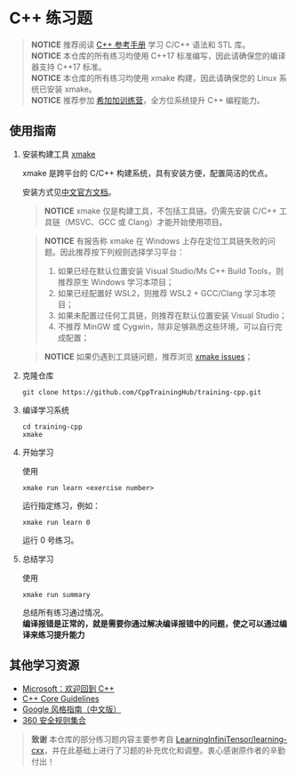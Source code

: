 ﻿# C++ 练习题


> **NOTICE** 推荐阅读 [C++ 参考手册](https://zh.cppreference.com/w/cpp) 学习 C/C++ 语法和 STL 库。  
> **NOTICE** 本仓库的所有练习均使用 C++17 标准编写，因此请确保您的编译器支持 C++17 标准。  
> **NOTICE** 本仓库的所有练习均使用 xmake 构建，因此请确保您的 Linux 系统已安装 xmake。  
> **NOTICE** 推荐参加 [希加加训练营](https://lb3fn675fh.feishu.cn/docx/US2ld4BWooRKTLxwedycUCjdnmh)，全方位系统提升 C++ 编程能力。


## 使用指南

1. 安装构建工具 [xmake](https://xmake.io/)

   xmake 是跨平台的 C/C++ 构建系统，具有安装方便，配置简洁的优点。

   安装方式见[中文官方文档](https://xmake.io/#/zh-cn/getting_started?id=%e5%ae%89%e8%a3%85)。

   > **NOTICE** xmake 仅是构建工具，不包括工具链。仍需先安装 C/C++ 工具链（MSVC、GCC 或 Clang）才能开始使用项目。

   > **NOTICE** 有报告称 xmake 在 Windows 上存在定位工具链失败的问题。因此推荐按下列规则选择学习平台：
   >
   > 1. 如果已经在默认位置安装 Visual Studio/Ms C++ Build Tools，则推荐原生 Windows 学习本项目；
   > 2. 如果已经配置好 WSL2，则推荐 WSL2 + GCC/Clang 学习本项目；
   > 3. 如果未配置过任何工具链，则推荐在默认位置安装 Visual Studio；
   > 4. 不推荐 MinGW 或 Cygwin，除非足够熟悉这些环境，可以自行完成配置；

   > **NOTICE** 如果仍遇到工具链问题，推荐浏览 [xmake issues](https://github.com/xmake-io/xmake/issues)；

2. 克隆仓库

   ```shell
   git clone https://github.com/CppTrainingHub/training-cpp.git
   ```

3. 编译学习系统

   ```shell
   cd training-cpp
   xmake
   ```

4. 开始学习

   使用

   ```shell
   xmake run learn <exercise number>
   ```

   运行指定练习，例如：

   ```shell
   xmake run learn 0
   ```

   运行 0 号练习。

5. 总结学习

   使用

   ```shell
   xmake run summary
   ```

   总结所有练习通过情况。  
   **编译报错是正常的，就是需要你通过解决编译报错中的问题，使之可以通过编译来练习提升能力**

## 其他学习资源

- [Microsoft：欢迎回到 C++](https://learn.microsoft.com/zh-cn/cpp/cpp/welcome-back-to-cpp-modern-cpp?view=msvc-170)
- [C++ Core Guidelines](https://isocpp.github.io/CppCoreGuidelines/CppCoreGuidelines)
- [Google 风格指南（中文版）](https://zh-google-styleguide.readthedocs.io/en/latest/google-cpp-styleguide/contents.html)
- [360 安全规则集合](https://github.com/Qihoo360/safe-rules)

> **致谢** 本仓库的部分练习题内容主要参考自 [LearningInfiniTensor/learning-cxx](https://github.com/LearningInfiniTensor/learning-cxx)，并在此基础上进行了习题的补充优化和调整。衷心感谢原作者的辛勤付出！
